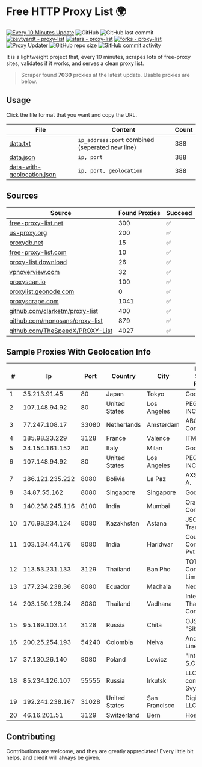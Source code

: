 
# Free HTTP Proxy List 🌍

[![Every 10 Minutes Update](https://github.com/mertguvencli/http-proxy-list/actions/workflows/main.yml/badge.svg?branch=main)](https://github.com/mertguvencli/http-proxy-list/actions/workflows/main.yml)
![GitHub](https://img.shields.io/github/license/mertguvencli/http-proxy-list)
![GitHub last commit](https://img.shields.io/github/last-commit/mertguvencli/http-proxy-list)
[![zevtyardt - proxy-list](https://img.shields.io/static/v1?label=zevtyardt&message=proxy-list&color=blue&logo=github)](https://github.com/zevtyardt/proxy-list "Go to GitHub repo")
[![stars - proxy-list](https://img.shields.io/github/stars/zevtyardt/proxy-list?style=social)](https://github.com/zevtyardt/proxy-list)
[![forks - proxy-list](https://img.shields.io/github/forks/zevtyardt/proxy-list?style=social)](https://github.com/zevtyardt/proxy-list)
[![Proxy Updater](https://github.com/zevtyardt/proxy-list/workflows/Proxy%20Updater/badge.svg)](https://github.com/zevtyardt/proxy-list/actions?query=workflow:"Proxy+Updater")
![GitHub repo size](https://img.shields.io/github/repo-size/zevtyardt/proxy-list)
[![GitHub commit activity](https://img.shields.io/github/commit-activity/m/zevtyardt/proxy-list?logo=commits)](https://github.com/zevtyardt/proxy-list/commits/main)

It is a lightweight project that, every 10 minutes, scrapes lots of free-proxy sites, validates if it works, and serves a clean proxy list.

> Scraper found **7030** proxies at the latest update. Usable proxies are below.

## Usage

Click the file format that you want and copy the URL.

|File|Content|Count|
|----|-------|-----|
|[data.txt](https://raw.githubusercontent.com/mertguvencli/http-proxy-list/main/proxy-list/data.txt)|`ip_address:port` combined (seperated new line)|388|
|[data.json](https://raw.githubusercontent.com/mertguvencli/http-proxy-list/main/proxy-list/data.json)|`ip, port`|388|
|[data-with-geolocation.json](https://raw.githubusercontent.com/mertguvencli/http-proxy-list/main/proxy-list/data-with-geolocation.json)|`ip, port, geolocation`|388|

## Sources

|Source|Found Proxies|Succeed|
|------|-------------|-------|
|[free-proxy-list.net](https://free-proxy-list.net)|300|✅|
|[us-proxy.org](https://www.us-proxy.org)|200|✅|
|[proxydb.net](http://proxydb.net)|15|✅|
|[free-proxy-list.com](https://free-proxy-list.com/?page=&port=&type%5B%5D=http&type%5B%5D=https&up_time=0&search=Search)|10|✅|
|[proxy-list.download](https://www.proxy-list.download/HTTP)|26|✅|
|[vpnoverview.com](https://vpnoverview.com/privacy/anonymous-browsing/free-proxy-servers)|32|✅|
|[proxyscan.io](https://www.proxyscan.io)|100|✅|
|[proxylist.geonode.com](https://proxylist.geonode.com/api/proxy-list?limit=300&page=1&sort_by=lastChecked&sort_type=desc&protocols=http,https)|0|✅|
|[proxyscrape.com](https://api.proxyscrape.com/v2/?request=displayproxies&protocol=http&timeout=10000&country=all&ssl=all&anonymity=all)|1041|✅|
|[github.com/clarketm/proxy-list](https://raw.githubusercontent.com/clarketm/proxy-list/master/proxy-list-raw.txt)|400|✅|
|[github.com/monosans/proxy-list](https://raw.githubusercontent.com/monosans/proxy-list/main/proxies/http.txt)|879|✅|
|[github.com/TheSpeedX/PROXY-List](https://raw.githubusercontent.com/TheSpeedX/PROXY-List/master/http.txt)|4027|✅|


## Sample Proxies With Geolocation Info

|#|Ip|Port|Country|City|Internet Service Provider|
|-|--|----|-------|----|-------------------------|
|1|35.213.91.45|80|Japan|Tokyo|Google LLC|
|2|107.148.94.92|80|United States|Los Angeles|PEG TECH INC|
|3|77.247.108.17|33080|Netherlands|Amsterdam|ABC Consultancy|
|4|185.98.23.229|3128|France|Valence|ITMETRIX|
|5|34.154.161.152|80|Italy|Milan|Google LLC|
|6|107.148.94.92|80|United States|Los Angeles|PEG TECH INC|
|7|186.121.235.222|8080|Bolivia|La Paz|AXS Bolivia S. A.|
|8|34.87.55.162|8080|Singapore|Singapore|Google LLC|
|9|140.238.245.116|8100|India|Mumbai|Oracle Corporation|
|10|176.98.234.124|8080|Kazakhstan|Astana|JSC Transtelecom|
|11|103.134.44.176|8080|India|Haridwar|Countrylink Communiction Pvt Ltd|
|12|113.53.231.133|3129|Thailand|Ban Pho|TOT Public Company Limited|
|13|177.234.238.36|8080|Ecuador|Machala|Nedetel S.A.|
|14|203.150.128.24|8080|Thailand|Vadhana|Internet Thailand Company Ltd|
|15|95.189.103.14|3128|Russia|Chita|OJSC "Sibirtelecom"|
|16|200.25.254.193|54240|Colombia|Neiva|Andinet ON Line|
|17|37.130.26.140|8080|Poland|Lowicz|"InterKAM" S.C|
|18|85.234.126.107|55555|Russia|Irkutsk|LLC "Regional company Svyaztranzit"|
|19|192.241.238.167|31028|United States|San Francisco|DigitalOcean, LLC|
|20|46.16.201.51|3129|Switzerland|Bern|Hosteur SA|



## Contributing

Contributions are welcome, and they are greatly appreciated! Every
little bit helps, and credit will always be given.

